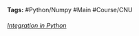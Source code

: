 ---
---

**Tags:** #Python/Numpy #Main #Course/CNU

###### [Integration in Python](Integration%20in%20Python.md)
